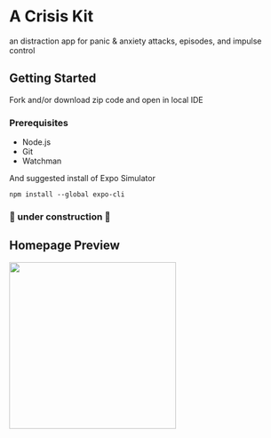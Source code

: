 # A Crisis Kit 
an distraction app for panic & anxiety attacks, episodes, and impulse control

## Getting Started

Fork and/or download zip code and open in local IDE

### Prerequisites

- Node.js
- Git
- Watchman

And suggested install of Expo Simulator

```
npm install --global expo-cli
```

### 🚧 under construction 🚧 

## Homepage Preview

<img src="https://user-images.githubusercontent.com/88463344/162746878-43b73263-8ed8-43a2-b354-41a655d63897.jpeg" width="300"  />
